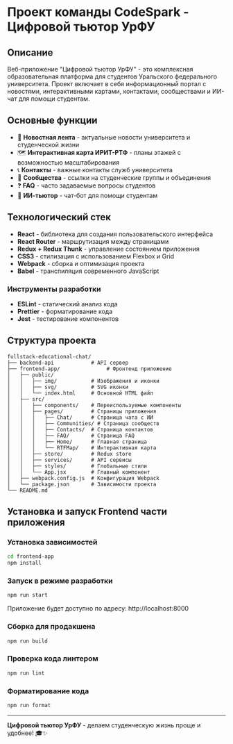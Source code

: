 # Проект команды CodeSpark - Цифровой тьютор УрФУ

## Описание
Веб-приложение "Цифровой тьютор УрФУ" - это комплексная образовательная платформа для студентов Уральского федерального университета. Проект включает в себя информационный портал с новостями, интерактивными картами, контактами, сообществами и ИИ-чат для помощи студентам.

## Основные функции
- 📰 **Новостная лента** - актуальные новости университета и студенческой жизни
- 🗺️ **Интерактивная карта ИРИТ-РТФ** - планы этажей с возможностью масштабирования
- 📞 **Контакты** - важные контакты служб университета
- 👥 **Сообщества** - ссылки на студенческие группы и объединения
- ❓ **FAQ** - часто задаваемые вопросы студентов
- 🤖 **ИИ-тьютор** - чат-бот для помощи студентам

## Технологический стек

- **React** - библиотека для создания пользовательского интерфейса
- **React Router** - маршрутизация между страницами
- **Redux + Redux Thunk** - управление состоянием приложения
- **CSS3** - стилизация с использованием Flexbox и Grid
- **Webpack** - сборка и оптимизация проекта
- **Babel** - транспиляция современного JavaScript

### Инструменты разработки
- **ESLint** - статический анализ кода
- **Prettier** - форматирование кода
- **Jest** - тестирование компонентов

## Структура проекта

```
fullstack-educational-chat/
├── backend-api            # API сервер
├── frontend-app/				# Фронтенд приложение
│   ├── public/
│   │   ├── img/           # Изображения и иконки
│   │   ├── svg/           # SVG иконки
│   │   └── index.html     # Основной HTML файл
│   ├── src/
│   │   ├── components/    # Переиспользуемые компоненты
│   │   ├── pages/         # Страницы приложения
│   │   │   ├── Chat/      # Страница чата с ИИ
│   │   │   ├── Communities/ # Страница сообществ
│   │   │   ├── Contacts/  # Страница контактов
│   │   │   ├── FAQ/       # Страница FAQ
│   │   │   ├── Home/      # Главная страница
│   │   │   └── RTFMap/    # Интерактивная карта
│   │   ├── store/         # Redux store
│   │   ├── services/      # API сервисы
│   │   ├── styles/        # Глобальные стили
│   │   └── App.jsx        # Главный компонент
│   ├── webpack.config.js  # Конфигурация Webpack
│   └── package.json       # Зависимости проекта
└── README.md
```

## Установка и запуск Frontend части приложения

### Установка зависимостей
```bash
cd frontend-app
npm install
```

### Запуск в режиме разработки
```bash
npm run start
```
Приложение будет доступно по адресу: http://localhost:8000
### Сборка для продакшена
```bash
npm run build
```

### Проверка кода линтером
```bash
npm run lint
```

### Форматирование кода
```bash
npm run format
```
---

**Цифровой тьютор УрФУ** - делаем студенческую жизнь проще и удобнее! 🎓✨
